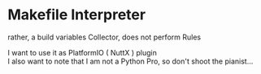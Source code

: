 # Makefile Interpreter
rather, a build variables Collector, does not perform Rules

I want to use it as PlatformIO ( NuttX ) plugin<br>
I also want to note that I am not a Python Pro, so don't shoot the pianist...
